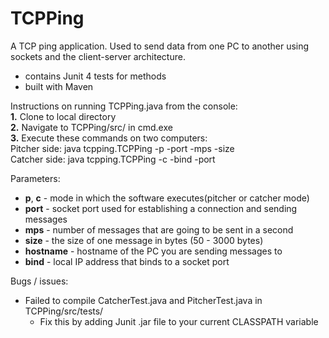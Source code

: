 # TCPPing
A TCP ping application. Used to send data from one PC to another using sockets and the client-server architecture.

* contains Junit 4 tests for methods
* built with Maven


Instructions on running TCPPing.java from the console:<br/>
<b>1.</b> Clone to local directory<br/>
<b>2.</b> Navigate to TCPPing/src/ in cmd.exe <br/>
<b>3.</b> Execute these commands on two computers: <br/>
  Pitcher side: java tcpping.TCPPing -p -port <port> -mps <messages per second> -size <message size> <hostname> <br/>
  Catcher side: java tcpping.TCPPing -c -bind <socket bind address> -port <port>

Parameters:
* <b>p</b>, <b>c</b> - mode in which the software executes(pitcher or catcher mode)
* <b>port</b> - socket port used for establishing a connection and sending messages
* <b>mps</b> - number of messages that are going to be sent in a second
* <b>size</b> - the size of one message in bytes (50 - 3000 bytes)
* <b>hostname</b> - hostname of the PC you are sending messages to
* <b>bind</b> - local IP address that binds to a socket port
 

Bugs / issues:
* Failed to compile CatcherTest.java and PitcherTest.java in TCPPing/src/tests/
  * Fix this by adding Junit .jar file to your current CLASSPATH variable
